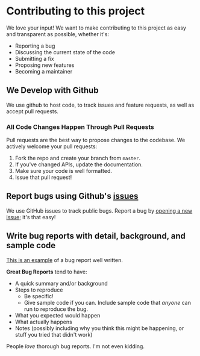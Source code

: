 # Contributing to this project

We love your input! We want to make contributing to this project as easy and transparent as possible, whether it's:

- Reporting a bug
- Discussing the current state of the code
- Submitting a fix
- Proposing new features
- Becoming a maintainer

## We Develop with Github

We use github to host code, to track issues and feature requests, as well as accept pull requests.

### All Code Changes Happen Through Pull Requests

Pull requests are the best way to propose changes to the codebase. We actively welcome your pull requests:

1. Fork the repo and create your branch from `master`.
2. If you've changed APIs, update the documentation.
3. Make sure your code is well formatted.
4. Issue that pull request!

## Report bugs using Github's [issues](https://github.com/cjpablo92/noori-ui/issues)

We use GitHub issues to track public bugs. Report a bug by [opening a new issue](); it's that easy!

## Write bug reports with detail, background, and sample code

[This is an example](http://stackoverflow.com/q/12488905/180626) of a bug report well written.

**Great Bug Reports** tend to have:

- A quick summary and/or background
- Steps to reproduce
  - Be specific!
  - Give sample code if you can. Include sample code that _anyone_ can run to reproduce the bug.
- What you expected would happen
- What actually happens
- Notes (possibly including why you think this might be happening, or stuff you tried that didn't work)

People _love_ thorough bug reports. I'm not even kidding.
